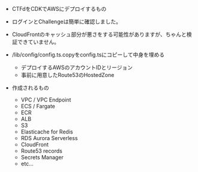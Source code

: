 
- CTFdをCDKでAWSにデプロイするもの
- ログインとChallengeは簡単に確認しました。
- CloudFrontのキャッシュ部分が悪さをする可能性がありますが、ちゃんと検証できていません。

- /lib/config/config.ts.copyをconfig.tsにコピーして中身を埋める
  - デプロイするAWSのアカウントIDとリージョン
  - 事前に用意したRoute53のHostedZone

- 作成されるもの
  - VPC / VPC Endpoint
  - ECS / Fargate
  - ECR
  - ALB
  - S3
  - Elasticache for Redis
  - RDS Aurora Serverless
  - CloudFront
  - Route53 records
  - Secrets Manager
  - etc...
